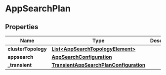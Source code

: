 # AppSearchPlan

## Properties
Name | Type | Description | Notes
------------ | ------------- | ------------- | -------------
**clusterTopology** | [**List&lt;AppSearchTopologyElement&gt;**](AppSearchTopologyElement.md) |  |  [optional]
**appsearch** | [**AppSearchConfiguration**](AppSearchConfiguration.md) |  | 
**_transient** | [**TransientAppSearchPlanConfiguration**](TransientAppSearchPlanConfiguration.md) |  |  [optional]
